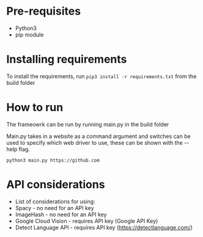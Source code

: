 # Pre-requisites
- Python3
- pip module

# Installing requirements

To install the requirements, run `pip3 install -r requirements.txt` from the build folder

# How to run 

The frameowrk can be run by running main.py in the build folder

Main.py takes in a website as a command argument and switches can be used to specify which web driver to use, these can be shown with the --help flag. 

`python3 main.py https://github.com `

# API considerations
- List of considerations for using:
- Spacy - no need for an API key
- ImageHash - no need for an API key 
- Google Cloud Vision - requires API key (Google API Key)
- Detect Language API -  requires API key (https://detectlanguage.com/)
